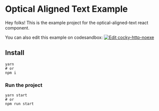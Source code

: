 # Optical Aligned Text Example

Hey folks! This is the example project for the optical-aligned-text react component.

You can also edit this example on codesandbox:
[![Edit cocky-http-noexe](https://codesandbox.io/static/img/play-codesandbox.svg)](https://codesandbox.io/s/cocky-http-noexe?fontsize=14&hidenavigation=1&theme=dark)

## Install

```shell
yarn
# or
npm i
```

### Run the project

```
yarn start
# or
npm run start
```
